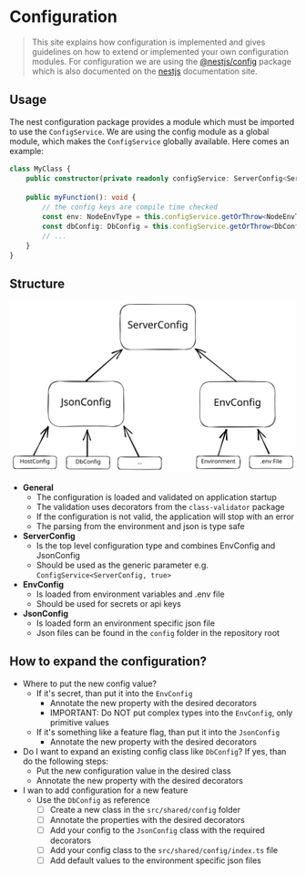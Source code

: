 # Configuration

> This site explains how configuration is implemented and gives guidelines on
> how to extend or implemented your own configuration modules. For configuration
> we are using the [@nestjs/config](https://www.npmjs.com/package/@nestjs/config)
> package which is also documented on the [nestjs](https://docs.nestjs.com/techniques/configuration)
> documentation site.

## Usage

The nest configuration package provides a module which must be imported to use the `ConfigService`.
We are using the config module as a global module, which makes the `ConfigService` globally available.
Here comes an example:

```ts
class MyClass {
    public constructor(private readonly configService: ServerConfig<ServerConfig, true>) {}

    public myFunction(): void {
        // the config keys are compile time checked
        const env: NodeEnvType = this.configService.getOrThrow<NodeEnvType>('NODE_ENV');
        const dbConfig: DbConfig = this.configService.getOrThrow<DbConfig>('DB');
        // ...
    }
}
```

## Structure

![Configuration Composition Structure](./img/config-structure.svg)

* **General**
  * The configuration is loaded and validated on application startup
  * The validation uses decorators from the `class-validator` package
  * If the configuration is not valid, the application will stop with an error
  * The parsing from the environment and json is type safe
* **ServerConfig**
  * Is the top level configuration type and combines EnvConfig and JsonConfig
  * Should be used as the generic parameter e.g. `ConfigService<ServerConfig, true>`
* **EnvConfig**
  * Is loaded from environment variables and .env file
  * Should be used for secrets or api keys
* **JsonConfig**
  * Is loaded form an environment specific json file
  * Json files can be found in the `config` folder in the repository root

## How to expand the configuration?

* Where to put the new config value?
  * If it's secret, than put it into the `EnvConfig`
    * Annotate the new property with the desired decorators
    * IMPORTANT: Do NOT put complex types into the `EnvConfig`, only primitive values
  * If it's something like a feature flag, than put it into the `JsonConfig`
    * Annotate the new property with the desired decorators
* Do I want to expand an existing config class like `DbConfig`? If yes, than do the following steps:
  * Put the new configuration value in the desired class
  * Annotate the new property with the desired decorators
* I wan to add configuration for a new feature
  * Use the `DbConfig` as reference
    * [ ] Create a new class in the `src/shared/config` folder
    * [ ] Annotate the properties with the desired decorators
    * [ ] Add your config to the `JsonConfig` class with the required decorators
    * [ ] Add your config class to the `src/shared/config/index.ts` file
    * [ ] Add default values to the environment specific json files
